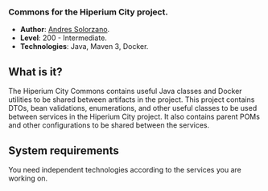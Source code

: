### Commons for the Hiperium City project.

* **Author**: [Andres Solorzano](https://www.linkedin.com/in/aosolorzano/).
* **Level**: 200 - Intermediate.
* **Technologies**: Java, Maven 3, Docker.

What is it?
-----------

The Hiperium City Commons contains useful Java classes and Docker utilities to be shared between artifacts in the project. 
This project contains DTOs, bean validations, enumerations, and other useful classes to be used between services in the Hiperium City project.
It also contains parent POMs and other configurations to be shared between the services.

System requirements
-------------------

You need independent technologies according to the services you are working on.
